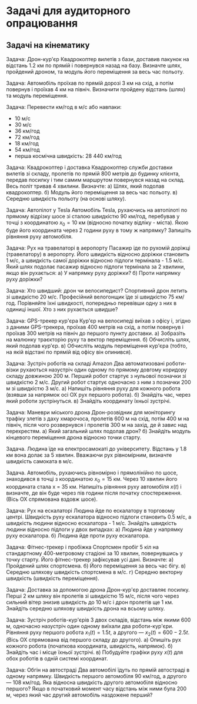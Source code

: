 # Задачі для аудиторного опрацювання

## Задачі на кінематику

Задача: Дрон-кур'єр
Квадрокоптер вилетів з бази, доставив пакунок на відстань 1.2 км по прямій і повернувся назад на базу. Визначте шлях, пройдений дроном, та модуль його переміщення за весь час польоту.

Задача:
Автомобіль проїхав по прямій дорозі 3 км на схід, а потім повернув і проїхав 4 км на північ. Визначити пройдену відстань (шлях) та модуль переміщення.

Задача:
Перевести км/год в м/с або навпаки:
* 10 м/с
* 30 м/с
* 36 км/год
* 72 км/год
* 18 км/год
* 54 км/год
* перша космічна швидкість: 28 440 км/год

Задача: Квадрокоптер і доставка
Квадрокоптер служби доставки вилетів зі складу, пролетів по прямій 800 метрів до будинку клієнта, передав посилку і тим самим маршрутом повернувся назад на склад. Весь політ тривав 4 хвилини. Визначте:
а) Шлях, який подолав квадрокоптер.
б) Модуль його переміщення за весь час польоту.
в) Середню швидкість польоту (на основі шляху).

Задача: Автопілот у Tesla
Автомобіль Tesla, рухаючись на автопілоті по прямому відрізку шосе зі сталою швидкістю 90 км/год, перебував у точці з координатою $x_0 = 10$ км (відносно початку відліку - міста). Якою буде його координата через 2 години руху в тому ж напрямку? Запишіть рівняння руху автомобіля.

Задача: Рух на травелаторі в аеропорту
Пасажир іде по рухомій доріжці (травелатору) в аеропорту. Його швидкість відносно доріжки становить 1 м/с, а швидкість самої доріжки відносно підлоги термінала - 1.5 м/с. Який шлях подолає пасажир відносно підлоги термінала за 2 хвилини, якщо він рухається:
а) У напрямку руху доріжки?
б) Проти напрямку руху доріжки?

Задача: Хто швидший: дрон чи велосипедист?
Спортивний дрон летить зі швидкістю 20 м/с. Професійний велогонщик їде зі швидкістю 75 км/год. Порівняйте їхні швидкості, попередньо перевівши одну з них в одиниці іншої. Хто з них рухається швидше?

Задача: GPS-трекер кур'єра
Кур'єр на велосипеді виїхав з офісу і, згідно з даними GPS-трекера, проїхав 400 метрів на схід, а потім повернув і проїхав 300 метрів на північ до першого пункту доставки.
а) Зобразіть на малюнку траєкторію руху та вектор переміщення.
б) Обчисліть шлях, який подолав кур'єр.
в) Обчисліть модуль переміщення кур'єра (тобто, на якій відстані по прямій від офісу він опинився).

Задача: Зустріч роботів на складі Amazon
Два автоматизовані роботи-візки рухаються назустріч один одному по прямому довгому коридору складу довжиною 200 м. Перший робот стартує з нульової позначки зі швидкістю 2 м/с. Другий робот стартує одночасно з ним з позначки 200 м зі швидкістю 3 м/с.
а) Напишіть рівняння руху для кожного робота (взявши за напрямок осі ОХ рух першого робота).
б) Знайдіть час, через який роботи зустрінуться.
в) Знайдіть координату їхньої зустрічі.

Задача: Маневри міського дрона
Дрон-розвідник для моніторингу трафіку злетів з даху хмарочоса, пролетів 600 м на схід, потім 400 м на північ, після чого розвернувся і пролетів 300 м на захід, де й завис над перехрестям.
а) Який загальний шлях подолав дрон?
б) Знайдіть модуль кінцевого переміщення дрона відносно точки старту.

Задача. Людина їде на електросамокаті до університету. Відстань у 1.8 км вона долає за 5 хвилин. Вважаючи рух рівномірним, визначте швидкість самоката в м/с.

Задача. Автомобіль, рухаючись рівномірно і прямолінійно по шосе, знаходився в точці з координатою $x_0 = 15$ км. Через 10 хвилин його координата стала x = 35 км. Напишіть рівняння руху автомобіля $x(t)$ і визначте, де він буде через пів години після початку спостереження. (Вісь ОХ спрямована вздовж шосе).

Задача: Рух на ескалаторі
Людина йде по ескалатору в торговому центрі. Швидкість руху ескалатора відносно підлоги становить 0.5 м/с, а швидкість людини відносно ескалатора - 1 м/с. Знайдіть швидкість людини відносно підлоги у двох випадках:
а) Людина йде у напрямку руху ескалатора.
б) Людина йде проти руху ескалатора.

Задача: Фітнес-трекер і пробіжка
Спортсмен пробіг 5 кіл на стандартному 400-метровому стадіоні за 10 хвилин, повернувшись у точку старту. Його фітнес-трекер зафіксував усі дані. Визначте:
а) Пройдений шлях спортсмена.
б) Його переміщення за весь час бігу.
в) Середню шляхову швидкість спортсмена в м/с.
г) Середню векторну швидкість (швидкість переміщення).

Задача: Доставка за допомогою дрона
Дрон-кур'єр доставляє посилку. Перші 2 км шляху він пролетів зі швидкістю 15 м/с, після чого через сильний вітер знизив швидкість до 10 м/с і дрон пролетів ще 1 км. Знайдіть середню шляхову швидкість дрона на всьому шляху.

Задача: Зустріч роботів-кур'єрів
З двох складів, відстань між якими 600 м, одночасно назустріч один одному виїхали два роботи-кур'єри. Рівняння руху першого робота $x_1(t) = 1.5t$, а другого — $x_2(t) = 600 - 2.5t$. (Вісь ОХ спрямована від першого складу до другого).
а) Опишіть рух кожного робота (початкова координата, швидкість, напрямок).
б) Знайдіть час і місце їхньої зустрічі.
в) Побудуйте графіки руху $x(t)$ для обох роботів в одній системі координат.

Задача: Обгін на автостраді
Два автомобілі їдуть по прямій автостраді в одному напрямку. Швидкість першого автомобіля 90 км/год, а другого — 108 км/год. Яка відносна швидкість другого автомобіля відносно першого? Якщо в початковий момент часу відстань між ними була 200 м, через який час другий автомобіль наздожене перший?

